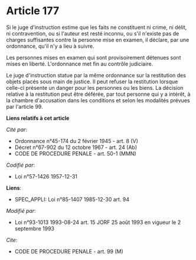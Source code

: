 # Article 177

Si le juge d'instruction estime que les faits ne constituent ni crime, ni délit, ni contravention, ou si l'auteur est resté
inconnu, ou s'il n'existe pas de charges suffisantes contre la personne mise en examen, il déclare, par une ordonnance, qu'il
n'y a lieu à suivre.

Les personnes mises en examen qui sont provisoirement détenues sont mises en liberté. L'ordonnance met fin au contrôle
judiciaire.

Le juge d'instruction statue par la même ordonnance sur la restitution des objets placés sous main de justice. Il peut
refuser la restitution lorsque celle-ci présente un danger pour les personnes ou les biens. La décision relative à la
restitution peut être déférée, par tout personne qui y a intérêt, à la chambre d'accusation dans les conditions et selon les
modalités prévues par l'article 99.

**Liens relatifs à cet article**

_Cité par_:

  - Ordonnance n°45-174 du 2 février 1945 - art. 8 (V)
  - Décret n°67-902 du 12 octobre 1967 - art. 24 (Ab)
  - CODE DE PROCEDURE PENALE - art. 50-1 (MMN)

_Codifié par_:

  - Loi n°57-1426 1957-12-31

**Liens**:

  - SPEC_APPLI: Loi n°85-1407 1985-12-30 art. 94

_Modifié par_:

  - Loi n°93-1013 1993-08-24 art. 15 JORF 25 août 1993 en vigueur le 2 septembre 1993

_Cite_:

  - CODE DE PROCEDURE PENALE - art. 99 (M)
